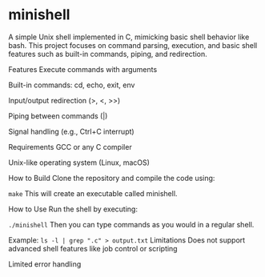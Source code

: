 # minishell
A simple Unix shell implemented in C, mimicking basic shell behavior like bash. This project focuses on command parsing, execution, and basic shell features such as built-in commands, piping, and redirection.

Features
Execute commands with arguments

Built-in commands: cd, echo, exit, env

Input/output redirection (>, <, >>)

Piping between commands (|)

Signal handling (e.g., Ctrl+C interrupt)

Requirements
GCC or any C compiler

Unix-like operating system (Linux, macOS)

How to Build
Clone the repository and compile the code using:

`make`
This will create an executable called minishell.

How to Use
Run the shell by executing:

`./minishell`
Then you can type commands as you would in a regular shell.

Example:
`ls -l | grep ".c" > output.txt`
Limitations
Does not support advanced shell features like job control or scripting

Limited error handling
